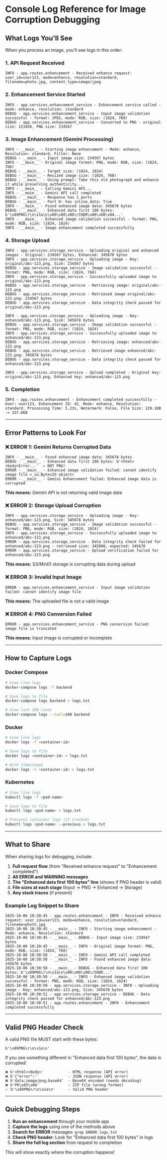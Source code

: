 # Console Log Reference for Image Corruption Debugging

## What Logs You'll See

When you process an image, you'll see logs in this order:

### 1. API Request Received
```
INFO - app.routes.enhancement - Received enhance request: user_id=user123, mode=enhance, resolution=standard, filename=photo.jpg, content_type=image/jpeg
```

### 2. Enhancement Service Started
```
INFO - app.services.enhancement_service - Enhancement service called - mode: enhance, resolution: standard
DEBUG - app.services.enhancement_service - Input image validation successful - format: JPEG, mode: RGB, size: (1024, 768)
DEBUG - app.services.enhancement_service - Converted to PNG - original size: 123456, PNG size: 234567
```

### 3. Image Enhancement (Gemini Processing)
```
INFO - __main__ - Starting image enhancement - Mode: enhance, Resolution: standard, Filter: None
DEBUG - __main__ - Input image size: 234567 bytes
INFO - __main__ - Original image format: PNG, mode: RGB, size: (1024, 768)
DEBUG - __main__ - Target size: (1024, 1024)
DEBUG - __main__ - Resized image size: (1024, 768)
DEBUG - __main__ - Using prompt: Take this old photograph and enhance it while preserving authenticity...
INFO - __main__ - Calling Gemini API...
INFO - __main__ - Gemini API call completed
DEBUG - __main__ - Response has 1 parts
DEBUG - __main__ - Part 0: has inline_data: True
INFO - __main__ - Found enhanced image data: 345678 bytes
DEBUG - __main__ - Enhanced data first 100 bytes: b'\x89PNG\r\n\x1a\n\x00\x00\x00\rIHDR\x00\x00\x04...'
INFO - __main__ - Enhanced image validation successful - format: PNG, mode: RGB, size: (1024, 1024)
INFO - __main__ - Image enhancement completed successfully
```

### 4. Storage Upload
```
INFO - app.services.storage_service - Uploading original and enhanced images - Original: 234567 bytes, Enhanced: 345678 bytes
INFO - app.services.storage_service - Uploading image - Key: original/abc-123.png, Size: 234567 bytes
DEBUG - app.services.storage_service - Image validation successful - format: PNG, mode: RGB, size: (1024, 768)
INFO - app.services.storage_service - Successfully uploaded image to original/abc-123.png
DEBUG - app.services.storage_service - Retrieving image: original/abc-123.png
DEBUG - app.services.storage_service - Retrieved image original/abc-123.png: 234567 bytes
DEBUG - app.services.storage_service - Data integrity check passed for original/abc-123.png

INFO - app.services.storage_service - Uploading image - Key: enhanced/abc-123.png, Size: 345678 bytes
DEBUG - app.services.storage_service - Image validation successful - format: PNG, mode: RGB, size: (1024, 1024)
INFO - app.services.storage_service - Successfully uploaded image to enhanced/abc-123.png
DEBUG - app.services.storage_service - Retrieving image: enhanced/abc-123.png
DEBUG - app.services.storage_service - Retrieved image enhanced/abc-123.png: 345678 bytes
DEBUG - app.services.storage_service - Data integrity check passed for enhanced/abc-123.png

INFO - app.services.storage_service - Upload completed - Original key: original/abc-123.png, Enhanced key: enhanced/abc-123.png
```

### 5. Completion
```
INFO - app.routes.enhancement - Enhancement completed successfully - User: user123, Enhancement ID: 42, Mode: enhance, Resolution: standard, Processing Time: 5.23s, Watermark: False, File Size: 229.1KB -> 337.6KB
```

---

## Error Patterns to Look For

### ❌ ERROR 1: Gemini Returns Corrupted Data
```
INFO - __main__ - Found enhanced image data: 345678 bytes
DEBUG - __main__ - Enhanced data first 100 bytes: b'<html><body>Error...'  ← NOT PNG!
ERROR - __main__ - Enhanced image validation failed: cannot identify image file <_io.BytesIO object>
ERROR - __main__ - Gemini enhancement failed: Enhanced image data is corrupted
```
**This means:** Gemini API is not returning valid image data

### ❌ ERROR 2: Storage Upload Corruption
```
INFO - app.services.storage_service - Uploading image - Key: enhanced/abc-123.png, Size: 345678 bytes
DEBUG - app.services.storage_service - Image validation successful - format: PNG, mode: RGB, size: (1024, 1024)
INFO - app.services.storage_service - Successfully uploaded image to enhanced/abc-123.png
ERROR - app.services.storage_service - Data integrity check failed for enhanced/abc-123.png - retrieved size: 345000, expected: 345678
ERROR - app.services.storage_service - Upload verification failed for enhanced/abc-123.png
```
**This means:** S3/MinIO storage is corrupting data during upload

### ❌ ERROR 3: Invalid Input Image
```
ERROR - app.services.enhancement_service - Input image validation failed: cannot identify image file
```
**This means:** The uploaded file is not a valid image

### ❌ ERROR 4: PNG Conversion Failed
```
ERROR - app.services.enhancement_service - PNG conversion failed: image file is truncated
```
**This means:** Input image is corrupted or incomplete

---

## How to Capture Logs

### Docker Compose
```bash
# View live logs
docker-compose logs -f backend

# Save logs to file
docker-compose logs backend > logs.txt

# View last 100 lines
docker-compose logs --tail=100 backend
```

### Docker
```bash
# View live logs
docker logs -f <container-id>

# Save logs to file
docker logs <container-id> > logs.txt

# With timestamps
docker logs -t <container-id> > logs.txt
```

### Kubernetes
```bash
# View live logs
kubectl logs -f <pod-name>

# Save logs to file
kubectl logs <pod-name> > logs.txt

# Previous container logs (if crashed)
kubectl logs <pod-name> --previous > logs.txt
```

---

## What to Share

When sharing logs for debugging, include:

1. **Full request flow** (from "Received enhance request" to "Enhancement completed")
2. **All ERROR and WARNING messages**
3. **The "Enhanced data first 100 bytes" line** (shows if PNG header is valid)
4. **File sizes at each stage** (Input → PNG → Enhanced → Storage)
5. **Any stack traces** (if present)

### Example Log Snippet to Share
```
2025-10-06 10:30:45 - app.routes.enhancement - INFO - Received enhance request: user_id=user123, mode=enhance, resolution=standard, filename=photo.jpg
2025-10-06 10:30:45 - __main__ - INFO - Starting image enhancement - Mode: enhance, Resolution: standard
2025-10-06 10:30:45 - __main__ - DEBUG - Input image size: 234567 bytes
2025-10-06 10:30:45 - __main__ - INFO - Original image format: PNG, mode: RGB, size: (1024, 768)
2025-10-06 10:30:50 - __main__ - INFO - Gemini API call completed
2025-10-06 10:30:50 - __main__ - INFO - Found enhanced image data: 345678 bytes
2025-10-06 10:30:50 - __main__ - DEBUG - Enhanced data first 100 bytes: b'\x89PNG\r\n\x1a\n\x00\x00\x00\rIHDR...'
2025-10-06 10:30:50 - __main__ - INFO - Enhanced image validation successful - format: PNG, mode: RGB, size: (1024, 1024)
2025-10-06 10:30:50 - app.services.storage_service - INFO - Uploading image - Key: enhanced/abc-123.png, Size: 345678 bytes
2025-10-06 10:30:51 - app.services.storage_service - DEBUG - Data integrity check passed for enhanced/abc-123.png
2025-10-06 10:30:51 - app.routes.enhancement - INFO - Enhancement completed successfully
```

---

## Valid PNG Header Check

A valid PNG file MUST start with these bytes:
```
b'\x89PNG\r\n\x1a\n'
```

If you see something different in "Enhanced data first 100 bytes", the data is corrupted:
```
❌ b'<html><body>'           - HTML response (API error)
❌ b'{"error":'              - JSON response (API error)
❌ b'data:image/png;base64'  - Base64 encoded (needs decoding)
❌ b'PK\x03\x04'             - ZIP file (wrong format)
✅ b'\x89PNG\r\n\x1a\n'      - Valid PNG header
```

---

## Quick Debugging Steps

1. **Run an enhancement** through your mobile app
2. **Capture the logs** using one of the methods above
3. **Search for ERROR** messages: `grep ERROR logs.txt`
4. **Check PNG header**: Look for "Enhanced data first 100 bytes" in logs
5. **Share the full log section** from request to completion

This will show exactly where the corruption happens!
